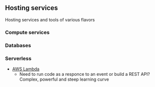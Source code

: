 ## Hosting services

Hosting services and tools of various flavors

### Compute services

### Databases

### Serverless

  - [AWS Lambda](https://aws.amazon.com/lambda/)
    - Need to run code as a responce to an event or build a REST API? Complex, powerful and steep learning curve

